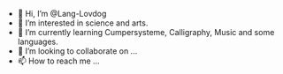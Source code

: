 - 👋 Hi, I’m @Lang-Lovdog
- 👀 I’m interested in science and arts.
- 🌱 I’m currently learning Cumpersysteme, Calligraphy, Music and some languages.
- 💞️ I’m looking to collaborate on ...
- 📫 How to reach me ...

<!---
Lang-Lovdog/Lang-Lovdog is a ✨ special ✨ repository because its `README.md` (this file) appears on your GitHub profile.
You can click the Preview link to take a look at your changes.
--->
